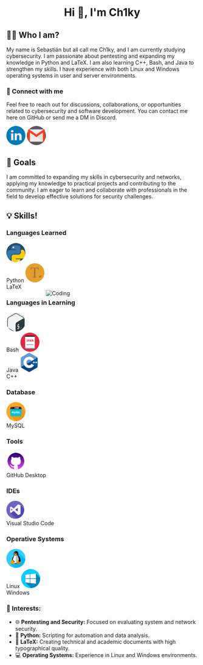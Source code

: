 <h1 align="center">Hi 👋, I'm Ch1ky</h1>

<h2> 🧑‍💻 Who I am? </h2>
My name is Sebastián but all call me Ch1ky, and I am currently studying cybersecurity. I am passionate about pentesting and expanding my knowledge in Python and LaTeX. I am also learning C++, Bash, and Java to strengthen my skills. I have experience with both Linux and Windows operating systems in user and server environments.

<h3 align="left">📨 Connect with me</h3>
Feel free to reach out for discussions, collaborations, or opportunities related to cybersecurity and software development. You can contact me here on GitHub or send me a DM in Discord.

<a href="https://www.linkedin.com/in/sci-cl/" target="_blank"><img src="linkedin.png" alt="Linkedin" width="50"></a> <a href="mailto:sebacaceresino@gmail.com" target="_blank"><img src="gmail.png" alt="Gmail" width="50"></a>
 

<p align="left">
<!-- Aquí puedes añadir tus enlaces de redes sociales -->
</p>

<h2>🌱 Goals</h2>
I am committed to expanding my skills in cybersecurity and networks, applying my knowledge to practical projects and contributing to the community. I am eager to learn and collaborate with professionals in the field to develop effective solutions for security challenges.

<h2>💡 Skills!</h2>

<h3>Languages Learned</h3>
<div align="left">
  <img src="python_919852 (2).png" alt="Python" width="50"/><br>Python
  <img src="text-editor_196308.png" alt="LaTeX" width="50"/><br>LaTeX
</div>

<img align="right" alt="Coding" width="400" src="cyberhead.gif">

<h3>Languages in Learning</h3>
<div align="left">
  <img src="gnu-bash_919837.png" alt="Bash" width="50"/><br>Bash
  <img src="file_10095507.png" alt="Java" width="50"/><br>Java
  <img src="c_6132222.png" alt="C++" width="50"/><br>C++
</div>

<h3>Database</h3>
<div align="left">
  <img src="database_10124728.png" alt="MySQL" width="50"/><br>MySQL
</div>

<h3>Tools</h3>
<div align="left">
  <img src="1u671h0bmu13bfbm4klv6hc2rn-7a4fb512a5f1b1bc0e5d56faafa65081.png" alt="GitHub Desktop" width="50"/><br>GitHub Desktop
</div>

<h3>IDEs</h3>
<div align="left">
  <img src="visual-studio.png" alt="Visual Studio Code" width="47"/><br>Visual Studio Code
</div>

<h3>Operative Systems</h3>
<div align="left">
  <img src="linux.png" alt="Linux" width="50"/><br>Linux
  <img src="windows.png" alt="Windows" width="50"/><br>Windows
</div>

### 💼 Interests:
- 🌐 **Pentesting and Security:** Focused on evaluating system and network security.
- 🐍 **Python:** Scripting for automation and data analysis.
- 📄 **LaTeX:** Creating technical and academic documents with high typographical quality.
- 💻 **Operating Systems:** Experience in Linux and Windows environments.




